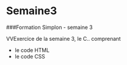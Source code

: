 # Semaine3

###Formation Simplon - semaine 3


VVExercice de la semaine 3, le C.. comprenant

* le code HTML
* le code CSS
